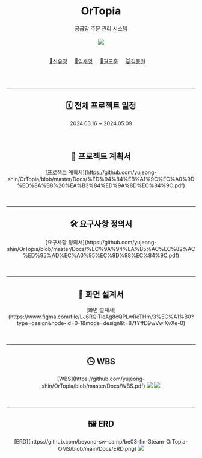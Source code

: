 <div align=center>

# OrTopia
공급망 주문 관리 시스템
<br>
<br>
<a href = "https://www.notion.so/c275b28e80d348438337a95a55b7bc56"><img src="https://img.shields.io/badge/Team Notion-ffffff?style=social&logo=Notion&logoColor=black" /></a>
<br>
<br>
<br>
[🤠신유정](https://github.com/yujeong-shin)&nbsp;&nbsp;&nbsp;&nbsp;&nbsp;[🐻임재영](https://github.com/Hi-Imjaeyoung)&nbsp;&nbsp;&nbsp;&nbsp;&nbsp;[🐼권도훈](https://github.com/kwondohoon1)&nbsp;&nbsp;&nbsp;&nbsp;&nbsp;[🐱김종원](https://github.com/Kimjongwon1)&nbsp;&nbsp;&nbsp;&nbsp;&nbsp;
</div>
<br>
<br>

---
<div align=center>
<h2> 🗓️ 전체 프로젝트 일정 </h2>
2024.03.16 ~ 2024.05.09
<br>
<br>
<br>
<h2>📝 프로젝트 계획서</h2>
[프로젝트 계획서](https://github.com/yujeong-shin/OrTopia/blob/master/Docs/%ED%94%84%EB%A1%9C%EC%A0%9D%ED%8A%B8%20%EA%B3%84%ED%9A%8D%EC%84%9C.pdf)
</div>
<br>
<br>

---
<div align=center>
<h2> 🛠️ 요구사항 정의서 </h2>
[요구사항 정의서](https://github.com/yujeong-shin/OrTopia/blob/master/Docs/%EC%9A%94%EA%B5%AC%EC%82%AC%ED%95%AD%EC%A0%95%EC%9D%98%EC%84%9C.pdf)
</div>
<br>
<br>

---
<div align=center>
<h2> 🎨 화면 설계서 </h2>
[화면 설계서](https://www.figma.com/file/LJ6RQlTleAg8cQPLwReTHm/3%EC%A1%B0?type=design&node-id=0-1&mode=design&t=87fYffD9wVwiXvXe-0)
</div>
<br>
<br>

---
<div align=center>
<h2> 🕒 WBS </h2>
[WBS](https://github.com/yujeong-shin/OrTopia/blob/master/Docs/WBS.pdf)
<img src="https://github.com/beyond-sw-camp/be03-fin-3team-OrTopia-OMS/blob/main/Docs/WBS1.png?raw=true" />
<img src="https://github.com/beyond-sw-camp/be03-fin-3team-OrTopia-OMS/blob/main/Docs/WBS2.png?raw=true" />
</div>
<br>
<br>

---
<div align=center>
<h2> 🖼️ ERD </h2> 
[ERD](https://github.com/beyond-sw-camp/be03-fin-3team-OrTopia-OMS/blob/main/Docs/ERD.png)
<img src="https://github.com/beyond-sw-camp/be03-fin-3team-OrTopia-OMS/blob/main/Docs/ERD.png?raw=true" />
</div>
